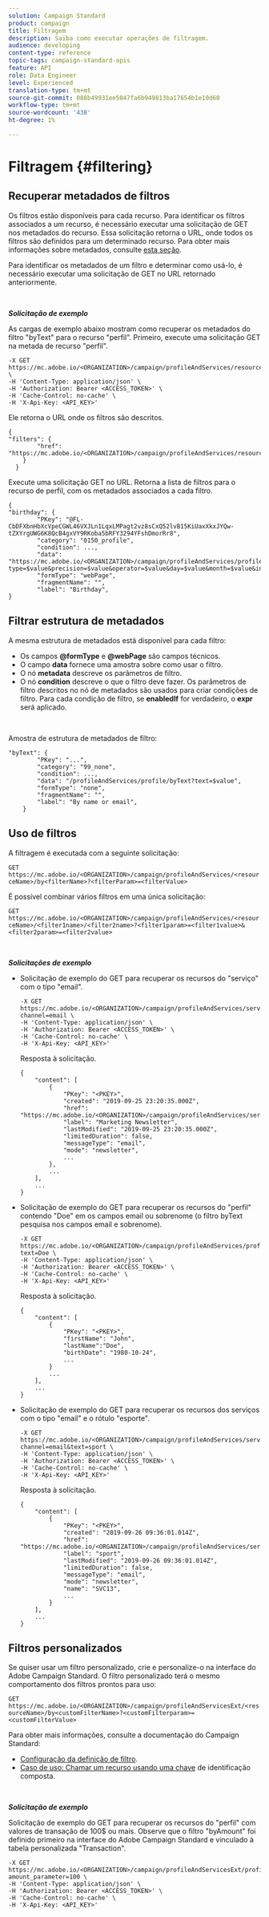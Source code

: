 ```yaml
---
solution: Campaign Standard
product: campaign
title: Filtragem
description: Saiba como executar operações de filtragem.
audience: developing
content-type: reference
topic-tags: campaign-standard-apis
feature: API
role: Data Engineer
level: Experienced
translation-type: tm+mt
source-git-commit: 088b49931ee5047fa6b949813ba17654b1e10d60
workflow-type: tm+mt
source-wordcount: '438'
ht-degree: 1%

---
```



# Filtragem {#filtering}

## Recuperar metadados de filtros

Os filtros estão disponíveis para cada recurso. Para identificar os filtros associados a um recurso, é necessário executar uma solicitação de GET nos metadados do recurso. Essa solicitação retorna o URL, onde todos os filtros são definidos para um determinado recurso. Para obter mais informações sobre metadados, consulte [esta seção](../../api/using/metadata-mechanism.md).

Para identificar os metadados de um filtro e determinar como usá-lo, é necessário executar uma solicitação de GET no URL retornado anteriormente.

<br/>

***Solicitação de exemplo***

As cargas de exemplo abaixo mostram como recuperar os metadados do filtro &quot;byText&quot; para o recurso &quot;perfil&quot;. Primeiro, execute uma solicitação GET na metada de recurso &quot;perfil&quot;.

```
-X GET https://mc.adobe.io/<ORGANIZATION>/campaign/profileAndServices/resourceType/profile \
-H 'Content-Type: application/json' \
-H 'Authorization: Bearer <ACCESS_TOKEN>' \
-H 'Cache-Control: no-cache' \
-H 'X-Api-Key: <API_KEY>'
```

Ele retorna o URL onde os filtros são descritos.

```
{
"filters": {
        "href": "https://mc.adobe.io/<ORGANIZATION>/campaign/profileAndServices/resourceType/<PKEY>/filters/"
    }
  }
```

Execute uma solicitação GET no URL. Retorna a lista de filtros para o recurso de perfil, com os metadados associados a cada filtro.

```
{
"birthday": {
        "PKey": "@FL-CbDFXbnHbXcVpeCGWL46VXJLn1LqxLMPagt2vz8sCxQ52lvB15KiUaxXkxJYQw-tZXYrgUWG6K8QcB4gxVY9RKoba5bRFY3294YFshDmorRr8",
        "category": "0150_profile",
        "condition": ...,
        "data": "https://mc.adobe.io/<ORGANIZATION>/campaign/profileAndServices/profile/birthday?type=$value&precision=$value&operator=$value&day=$value&month=$value&includeStart=$value&endDay=$value&endMonth=$value&includeEnd=$value&relativeValue=$value&nextUnitsValue=$value&previousUnitsValue=$value",
        "formType": "webPage",
        "fragmentName": "",
        "label": "Birthday",
}
```

## Filtrar estrutura de metadados

A mesma estrutura de metadados está disponível para cada filtro:

* Os campos **@formType** e **@webPage** são campos técnicos.
* O campo **data** fornece uma amostra sobre como usar o filtro.
* O nó **metadata** descreve os parâmetros de filtro.
* O nó **condition** descreve o que o filtro deve fazer. Os parâmetros de filtro descritos no nó de metadados são usados para criar condições de filtro. Para cada condição de filtro, se **enabledIf** for verdadeiro, o **expr** será aplicado.

<br/>

Amostra de estrutura de metadados de filtro:

```
"byText": {
        "PKey": "...",
        "category": "99_none",
        "condition": ...,
        "data": "/profileAndServices/profile/byText?text=$value",
        "formType": "none",
        "fragmentName": "",
        "label": "By name or email",
    }
```

## Uso de filtros

A filtragem é executada com a seguinte solicitação:

`GET https://mc.adobe.io/<ORGANIZATION>/campaign/profileAndServices/<resourceName>/by<filterName>?<filterParam>=<filterValue>`

É possível combinar vários filtros em uma única solicitação:

`GET https://mc.adobe.io/<ORGANIZATION>/campaign/profileAndServices/<resourceName>/<filter1name>/<filter2name>?<filter1param>=<filter1value>&<filter2param>=<filter2value>`

<br/>

***Solicitações de exemplo***

* Solicitação de exemplo do GET para recuperar os recursos do &quot;serviço&quot; com o tipo &quot;email&quot;.

   ```
   -X GET https://mc.adobe.io/<ORGANIZATION>/campaign/profileAndServices/service/byChannel?channel=email \
   -H 'Content-Type: application/json' \
   -H 'Authorization: Bearer <ACCESS_TOKEN>' \
   -H 'Cache-Control: no-cache' \
   -H 'X-Api-Key: <API_KEY>'
   ```

   Resposta à solicitação.

   ```
   {
       "content": [
           {
               "PKey": "<PKEY>",
               "created": "2019-09-25 23:20:35.000Z",
               "href": "https://mc.adobe.io/<ORGANIZATION>/campaign/profileAndServices/service/@I_FIiDush4OQPc0mbOVR9USoh36Tt5CsD35lATvQjdWlXrYc0lFkvle2XIwZUbD8GqTVvSp8AfWFUvjkGMe1fPe5nok",
               "label": "Marketing Newsletter",
               "lastModified": "2019-09-25 23:20:35.000Z",
               "limitedDuration": false,
               "messageType": "email",
               "mode": "newsletter",
               ...
           },
           ...
       ],
       ...
   }
   ```

* Solicitação de exemplo do GET para recuperar os recursos do &quot;perfil&quot; contendo &quot;Doe&quot; em
os campos email ou sobrenome (o filtro byText pesquisa nos campos email e sobrenome).

   ```
   -X GET https://mc.adobe.io/<ORGANIZATION>/campaign/profileAndServices/profile/byText?text=Doe \
   -H 'Content-Type: application/json' \
   -H 'Authorization: Bearer <ACCESS_TOKEN>' \
   -H 'Cache-Control: no-cache' \
   -H 'X-Api-Key: <API_KEY>'
   ```

   Resposta à solicitação.

   ```
   {
       "content": [
           {
               "PKey": "<PKEY>",
               "firstName": "John",
               "lastName":"Doe",
               "birthDate": "1980-10-24",
               ...
           }
           ...
       ],
       ...
   }
   ```

* Solicitação de exemplo do GET para recuperar os recursos dos serviços com o tipo &quot;email&quot; e o rótulo &quot;esporte&quot;.

   ```
   -X GET https://mc.adobe.io/<ORGANIZATION>/campaign/profileAndServices/service/byChannel/byText?channel=email&text=sport \
   -H 'Content-Type: application/json' \
   -H 'Authorization: Bearer <ACCESS_TOKEN>' \
   -H 'Cache-Control: no-cache' \
   -H 'X-Api-Key: <API_KEY>'
   ```

   Resposta à solicitação.

   ```
   {
       "content": [
           {
               "PKey": "<PKEY>",
               "created": "2019-09-26 09:36:01.014Z",
               "href": "https://mc.adobe.io/<ORGANIZATION>/campaign/profileAndServices/service/<PKEY>",
               "label": "sport",
               "lastModified": "2019-09-26 09:36:01.014Z",
               "limitedDuration": false,
               "messageType": "email",
               "mode": "newsletter",
               "name": "SVC13",
               ...
           }
       ],
       ...
   }
   ```

## Filtros personalizados

Se quiser usar um filtro personalizado, crie e personalize-o na interface do Adobe Campaign Standard. O filtro personalizado terá o mesmo comportamento dos filtros prontos para uso:

`GET https://mc.adobe.io/<ORGANIZATION>/campaign/profileAndServicesExt/<resourceName>/by<customFilterName>?<customFilterparam>=<customFilterValue>`

Para obter mais informações, consulte a documentação do Campaign Standard:

* [Configuração da definição de filtro](https://helpx.adobe.com/campaign/standard/developing/using/configuring-filter-definition.html).
* [Caso de uso: Chamar um recurso usando uma chave](https://docs.adobe.com/content/help/en/campaign-standard/using/developing/adding-or-extending-a-resource/uc-calling-resource-id-key.html) de identificação composta.

<br/>

***Solicitação de exemplo***

Solicitação de exemplo do GET para recuperar os recursos do &quot;perfil&quot; com valores de transação de 100$ ou mais. Observe que o filtro &quot;byAmount&quot; foi definido primeiro na interface do Adobe Campaign Standard e vinculado à tabela personalizada &quot;Transaction&quot;.

```
-X GET https://mc.adobe.io/<ORGANIZATION>/campaign/profileAndServicesExt/profile/byAmount?amount_parameter=100 \
-H 'Content-Type: application/json' \
-H 'Authorization: Bearer <ACCESS_TOKEN>' \
-H 'Cache-Control: no-cache' \
-H 'X-Api-Key: <API_KEY>'
```

<!--
Response to the request.

```

{
    "content": [
        {
            "PKey": "<PKEY>",
            "builtIn": false,
            "created": "2019-09-26 09:36:01.014Z",
            "desc": "",
            "end": "",
            "href": "https://mc.adobe.io/<ORGANIZATION>/campaign/profileAndServices/profile/<PKEY>",
            ...
        }
    ],
}

```

-->

<!-- exemple à vérifier de bout en bout-->

<!--+category = query editor
privacy ?
displayFOrmat ?
pour faire un POST sur une enum, il faut lui passer le @name décrit dans le noeud values, chaque @name a une correspondance en format = au format définit par le resType
-->





<!--
 if link ou collection.* resName +
* resTarget tout ca, ca va ensemble : le système de lien, resTarget va donner la ressource targetée par le lien. type
resType = type technique (long..) resType = link alors unbound='false' ou 'true'
If type = enumeration alors champ "values" rajouté et les valeurs sont dans values
pour faire un POST sur une enum, il faut lui passer le @name décrit dans le noeud values, chaque @name a une correspondance en format = au format définit par le resType
ail faut que la valeur poster soit conforme ,elle doit valider la dataPolicy . La dataPolicy peut soit controler la valeur (email invalide), soit transformé (cas du smartCase par exemple)
type dans les metadata = type de haut-niveau (nombre, text)
-->
